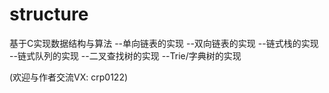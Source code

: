 # structure
基于C实现数据结构与算法
--单向链表的实现
--双向链表的实现
--链式栈的实现
--链式队列的实现
--二叉查找树的实现
--Trie/字典树的实现

(欢迎与作者交流VX: crp0122)
